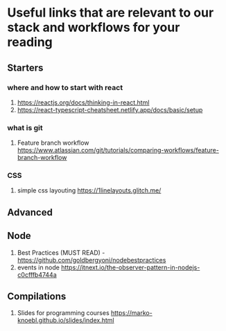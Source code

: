 # Useful links that are relevant to our stack and workflows for your reading

## Starters

### where and how to start with react

1.  https://reactjs.org/docs/thinking-in-react.html
1.  https://react-typescript-cheatsheet.netlify.app/docs/basic/setup

### what is git

1. Feature branch workflow https://www.atlassian.com/git/tutorials/comparing-workflows/feature-branch-workflow

### CSS

1. simple css layouting https://1linelayouts.glitch.me/

## Advanced

## Node
1. Best Practices (MUST READ) - https://github.com/goldbergyoni/nodebestpractices
1. events in node https://itnext.io/the-observer-pattern-in-nodejs-c0cfffb4744a

## Compilations

1. Slides for programming courses https://marko-knoebl.github.io/slides/index.html


